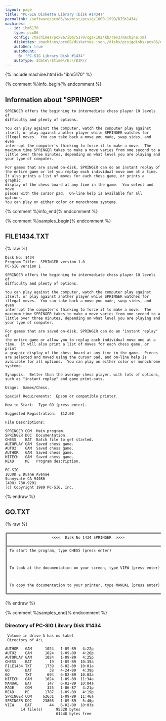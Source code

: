 ```yaml
---
layout: page
title: "PC-SIG Diskette Library (Disk #1434)"
permalink: /software/pcx86/sw/misc/pcsig/1000-1999/DISK1434/
machines:
  - id: ibm5170
    type: pcx86
    config: /machines/pcx86/ibm/5170/cga/1024kb/rev3/machine.xml
    diskettes: /machines/pcx86/diskettes.json,/disks/pcsigdisks/pcx86/diskettes.json
    autoGen: true
    autoMount:
      B: "PC-SIG Library Disk #1434"
    autoType: $date\r$time\rB:\rDIR\r
---
```


{% include machine.html id="ibm5170" %}

{% comment %}info_begin{% endcomment %}

## Information about "SPRINGER"

    SPRINGER offers the beginning to intermediate chess player 10 levels of
    difficulty and plenty of options.
    
    You can play against the computer, watch the computer play against
    itself, or play against another player while SPRINGER watches for
    illegal moves.  You can take back a move you made, swap sides, and even
    interrupt the computer's thinking to force it to make a move.  The
    maximum time SPRINGER takes to make a move varies from one second to a
    little over three minutes, depending on what level you are playing and
    your type of computer.
    
    For games that are saved on-disk, SPRINGER can do an instant replay of
    the entire game or let you replay each individual move one at a time.
    It also prints a list of moves for each chess game, or prints a graphic
    display of the chess board at any time in the game.  You select and move
    pieces with the cursor pad.  On-line help is available for all options.
    You can play on either color or monochrome systems.
{% comment %}info_end{% endcomment %}

{% comment %}samples_begin{% endcomment %}

## FILE1434.TXT

{% raw %}
```
Disk No: 1434
Program Title:  SPRINGER version 1.0
PC-SIG version 1

SPRINGER offers the beginning to intermediate chess player 10 levels of
difficulty and plenty of options.

You can play against the computer, watch the computer play against
itself, or play against another player while SPRINGER watches for
illegal moves.  You can take back a move you made, swap sides, and even
interrupt the computer's thinking to force it to make a move.  The
maximum time SPRINGER takes to make a move varies from one second to a
little over three minutes, depending on what level you are playing and
your type of computer.

For games that are saved on-disk, SPRINGER can do an "instant replay" of
the entire game or allow you to replay each individual move one at a
time.  It will also print a list of moves for each chess game, or print
a graphic display of the chess board at any time in the game.  Pieces
are selected and moved using the cursor pad, and on-line help is
available for all options.  You can play on either color or monochrome
systems.

Synopsis:  Better than the average chess player, with lots of options,
such as "instant replay" and game print-outs.

Usage:  Games/Chess.

Special Requirements:  Epson or compatible printer.

How to Start:  Type GO (press enter).

Suggested Registration:  $12.00

File Descriptions:

SPRINGER COM  Main program.
SPRINGER DOC  Documentation.
CHESS    BAT  Batch file to get started.
AUTOPLAY GAM  Saved chess game.
AUTO2    GAM  Saved chess game.
AUTHOR   GAM  Saved chess game.
HITECH   GAM  Saved chess game.
READ     ME   Program description.

PC-SIG
1030D E Duane Avenue
Sunnyvale CA 94086
(408) 730-9291
(c) Copyright 1989 PC-SIG, Inc.

```
{% endraw %}

## GO.TXT

{% raw %}
```
╔═════════════════════════════════════════════════════════════════════════╗
║                    <<<<  Disk No 1434 SPRINGER  >>>>                    ║
╠═════════════════════════════════════════════════════════════════════════╣
║ To start the program, type CHESS (press enter)                          ║
║                                                                         ║
║ To look at the documentation on your screen, type VIEW (press enter)    ║
║                                                                         ║
║ To copy the documentation to your printer, type MANUAL (press enter)    ║
╚═════════════════════════════════════════════════════════════════════════╝
```
{% endraw %}

{% comment %}samples_end{% endcomment %}

### Directory of PC-SIG Library Disk #1434

     Volume in drive A has no label
     Directory of A:\

    AUTHOR   GAM      1024   1-09-89   4:22p
    AUTO2    GAM      1024   1-09-89   4:26p
    AUTOPLAY GAM      1024   1-09-89   4:25p
    CHESS    BAT        19   1-09-89  10:35a
    FILE1434 TXT      1739   6-02-89  10:01a
    GO       BAT        38   4-24-89   4:39p
    GO       TXT       694   6-02-89  10:02a
    HITECH   GAM      1024   1-09-89  11:34a
    MANUAL   BAT       147   6-02-89  10:04a
    PAGE     COM       325   1-06-87   4:21p
    READ     ME       1787   1-09-89   4:19p
    SPRINGER COM     62631   1-09-89  11:46a
    SPRINGER DOC     23808   1-09-89   5:46p
    VIEW     BAT        44   6-02-89  10:03a
           14 file(s)      95328 bytes
                           61440 bytes free
